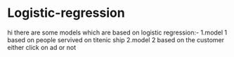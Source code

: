 # Logistic-regression
hi there are some models which are based on logistic regression:-
1.model 1 based on people servived on titenic ship
2.model 2 based on the customer either click on ad or not
